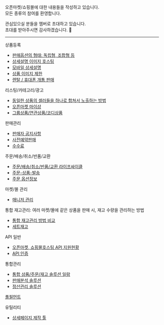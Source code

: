 오픈마켓/쇼핑몰에 대한 내용들을 작성하고 있습니다.  
모든 종류의 참여를 환영합니다.

관심있으실 분들을 멤버로 초대하고 있습니다.  
초대를 받아주시면 감사하겠습니다. :bow:



- - - - - - - - - - - - - - -

상품등록
- [판매옵션의 형태: 독립형, 조합형 등](판매옵션의%20형태%3A%20독립형,%20조합형%20등.md)
- [상세설명 이미지 호스팅](상세설명%20이미지%20호스팅.md)
- [모바일 상세설명](모바일%20상세설명.md)
- [상품 이미지 제한](상품%20이미지%20제한.md)
- [렌탈 / 휴대폰 개통 판매](렌탈,휴대폰.md)

리스팅/카테고리/광고
- [동일한 상품의 셀러들을 하나로 합쳐서 노출하는 방법](동일한%20상품의%20셀러들을%20하나로%20합쳐서%20노출.md)
- [오픈마켓 마이샵](오픈마켓%20마이샵.md)
- [그룹상품/연관상품/코디상품](그룹상품,연관상품,코디상품.md)

판매관리
- [판매자 공지사항](판매자%20공지사항.md)
- [사전예약판매](사전예약판매.md)
- [수수료](수수료.md)

주문/배송/취소/반품/교환
- [주문/배송/취소/반품/교환 라이프싸이클](주문%20라이프싸이클.md)
- [주문-상품-발송](주문-상품-발송.md)
- [주문 옵션정보](주문%20옵션정보.md)

마켓/몰 관리
- [매니저 관리](매니저%20관리.md)

통합 재고관리: 여러 마켓/몰에 같은 상품을 판매 시, 재고 수량을 관리하는 방법
- [통합 재고관리 방법 비교](통합%20재고관리%20방법%20비교.md)
- [세트재고](세트재고.md)


API 일반
- [오픈마켓, 쇼핑몰호스팅 API 지원현황](API.md)
- [API 인증](API%20인증.md)

통합관리
- [통합 상품/주문/재고 솔루션 일람](통합솔루션.md)
- [판매분석 솔루션](판매분석%20솔루션.md)
- [정산관리 솔루션](정산관리%20솔루션.md)

[풀필먼트](풀필먼트.md)

유틸리티
- [상세페이지 제작 툴](상세페이지%20제작.md)